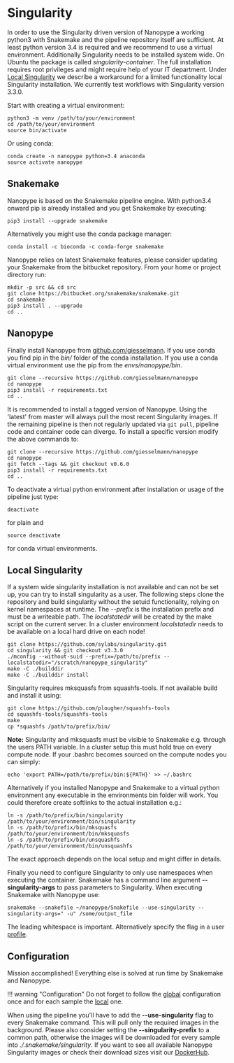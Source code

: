 # Singularity

In order to use the Singularity driven version of Nanopype a working python3 with Snakemake and the pipeline repository itself are sufficient. At least python version 3.4 is required and we recommend to use a virtual environment. Additionally Singularity needs to be installed system wide. On Ubuntu the package is called *singularity-container*. The full installation requires root privileges and might require help of your IT department. Under [Local Singularity](#local-singularity) we describe a workaround for a limited functionality local Singularity installation.  We currently test workflows with Singularity version 3.3.0.

Start with creating a virtual environment:

```
python3 -m venv /path/to/your/environment
cd /path/to/your/environment
source bin/activate
```

Or using conda:

```
conda create -n nanopype python=3.4 anaconda
source activate nanopype
```

## Snakemake

Nanopype is based on the Snakemake pipeline engine. With python3.4 onward pip is already installed and you get Snakemake by executing:

```
pip3 install --upgrade snakemake
```

Alternatively you might use the conda package manager:

```
conda install -c bioconda -c conda-forge snakemake
```

Nanopype relies on latest Snakemake features, please consider updating your Snakemake from the bitbucket repository. From your home or project directory run:

```
mkdir -p src && cd src
git clone https://bitbucket.org/snakemake/snakemake.git
cd snakemake
pip3 install . --upgrade
cd ..
```

## Nanopype
Finally install Nanopype from [github.com/giesselmann](https://github.com/giesselmann/nanopype/). If you use conda you find pip in the *bin/* folder of the conda installation. If you use a conda virtual environment use the pip from the *envs/nanopype/bin*.

```
git clone --recursive https://github.com/giesselmann/nanopype
cd nanopype
pip3 install -r requirements.txt
cd ..
```

It is recommended to install a tagged version of Nanopype. Using the 'latest' from master will always pull the most recent Singularity images. If the remaining pipeline is then not regularly updated via ``` git pull ```, pipeline code and container code can diverge. To install a specific version modify the above commands to:

```
git clone --recursive https://github.com/giesselmann/nanopype
cd nanopype
git fetch --tags && git checkout v0.6.0
pip3 install -r requirements.txt
cd ..
```

To deactivate a virtual python environment after installation or usage of the pipeline just type:

```
deactivate
```

for plain and

```
source deactivate
```

for conda virtual environments.

## Local Singularity

If a system wide singularity installation is not available and can not be set up, you can try to install singularity as a user.
The following steps clone the repository and build singularity without the setuid functionality, relying on kernel namespaces at runtime.
The *--prefix* is the installation prefix and must be a writeable path. The *localstatedir* will be created by the make script on the current server. In a cluster environment *localstatedir* needs to be available on a local hard drive on each node!

```
git clone https://github.com/sylabs/singularity.git
cd singularity && git checkout v3.3.0
./mconfig --without-suid --prefix=/path/to/prefix --localstatedir="/scratch/nanopype_singularity"
make -C ./builddir
make -C ./builddir install
```

Singularity requires mksquasfs from squashfs-tools. If not available build and install it using:

```
git clone https://github.com/plougher/squashfs-tools
cd squashfs-tools/squashfs-tools
make
cp *squashfs /path/to/prefix/bin/
```

**Note:** Singularity and mksquasfs must be visible to Snakemake e.g. through the users PATH variable. In a cluster setup this must hold true on every compute node. If your .bashrc becomes sourced on the compute nodes you can simply:

```
echo 'export PATH=/path/to/prefix/bin:${PATH}' >> ~/.bashrc
```

Alternatively if you installed Nanopype and Snakemake to a virtual python environment any executable in the environments bin folder will work. You could therefore create softlinks to the actual installation e.g.:

```
ln -s /path/to/prefix/bin/singularity /path/to/your/environment/bin/singularity
ln -s /path/to/prefix/bin/mksquasfs /path/to/your/environment/bin/mksquasfs
ln -s /path/to/prefix/bin/unsquashfs /path/to/your/environment/bin/unsquashfs
```

The exact approach depends on the local setup and might differ in details.

Finally you need to configure Singularity to only use namespaces when executing the container. Snakemake has a command line argument **--singularity-args** to pass parameters to Singularity. When executing Snakemake with Nanopype use:

```
snakemake --snakefile ~/nanopype/Snakefile --use-singularity --singularity-args=" -u" /some/output_file
```

The leading whitespace is important. Alternatively specify the flag in a user [profile](configuration.md#profiles).

## Configuration
Mission accomplished! Everything else is solved at run time by Snakemake and Nanopype.

!!! warning "Configuration"
    Do not forget to follow the [global](configuration.md) configuration once and for each sample the [local](../usage/general.md) one.

When using the pipeline you'll have to add the **--use-singularity** flag to every Snakemake command. This will pull only the required images in the background. Please also consider setting the **--singularity-prefix** to a common path, otherwise the images will be downloaded for every sample into *./.snakemake/singularity*. If you want to see all available Nanopype Singularity images or check their download sizes visit our [DockerHub](https://cloud.docker.com/repository/list).
